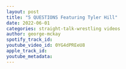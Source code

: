 ```yaml
---
layout: post
title: "5 QUESTIONS Featuring Tyler Hill"
date: 2022-06-01
categories: straight-talk-wrestling videos
author: george-mckay
spotify_track_id: 
youtube_video_id: 0YG4dPREeU8
apple_track_id: 
youtube_metadata: 
---
```

